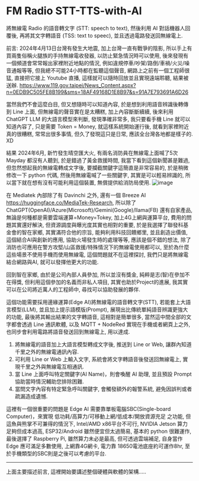 # FM Radio STT-TTS-with-AI
將無線電 Radio 的語音轉文字 (STT: speech to text), 然後利用 AI 對話機器人回覆後, 再將其文字轉語音 (TSS: text to speec), 並且透過電路發送回無線電上.

前言:
2024年4月13日台灣有發生大地震, 加上台灣一直有戰爭的陰影, 所以手上有買兩隻俗稱火腿族的手持無線電收發器, 以防止緊急情況時可以使用, 後來發現有一個頻道會常常報出家裡附近地點的情況, 例如違規停車/吵架/路倒/車禍/火災/噪音通報等等, 但我總不可能24小時都在監聽這個聲音, 網路上之前有一個工程師很猛, 直接把它接上 Youtube 直播, 這樣就可以隨時回放並且實現遠端聆聽, 結果被送辦.
https://www.119.gov.taipei/News_Content.aspx?n=0EDB9C505FE8B199&sms=18AF49168D1E8B97&s=91A7E793691A6D26

當然我們不會這麼白目, 但又想隨時可以知道內容, 於是想到利用語音辨識後轉傳到 Line 上面, 但無線電的聲音實在是太糟糕, 加上內容斷斷續續, 後來利用 ChatGPT LLM 的大語言模型來判斷, 發現準確非常多, 我只要看手機 Line 就可以知道內容了, 只是需要 Token = Money, 就這樣系統開始運行後, 就看到家裡附近真的很糟糕, 常常出很多事情, 但久了發現這只是日常, 應該全台灣各地都是樣子的. XD

結果 2024年6月, 新竹發生晴空匯大火, 有兩名消防員在無線電上面喊了5次 Mayday 都沒有人聽到, 於是錯過了黃金救援時間, 我當下看到這個新聞甚是難過, 但忽然想起我的無線電轉成文字後, 要攔截關鍵字這簡直是非常容易的, 於是稍微修改一下 python 代碼, 然後用無線電喊了一些關鍵字, 其實是可以輕易辨識的, 所以當下就在想有沒有可能利用這個裝置, 無償提供給消防局使用.
![image](https://github.com/user-attachments/assets/728e6471-6475-409f-bfaf-7f53ef31a1d8)

在 Mediatek 內部除了有 Davinchi 之外, 還有一個 Breeze AI https://huggingface.co/MediaTek-Research, 所以除了 ChatGPT(OpenAI)/Azure(Microsoft)/Gemini(Google)/llama(FB) 還有自家產品, 無論是何種都是需要雲端運算=Money=Tokey, 加上4G上網與運算平台, 費用的問題其實還好解決, 但資源調度與曝光度其實也相對的重要, 於是我選擇了聯發科基金會的智在家鄉, 其實滿符合他的宗旨, 能夠利用科技回饋鄉里, 並且創造出價值, 這個結合AI與創新的應用, 協助火場發生時的處理等等, 應該是個不錯的想法, 除了消防也可應用在警方攻堅/山區救援/特殊情況下的無線電使用都可以, 至於為什麼這些場景不使用手機而使用無線電, 這個問題就不在這裡探討, 我們只是將無線電結合網路與AI, 就可以發揮他更大的功能.

回到智在家鄉, 由於是公司內部人員參加, 所以並沒有獎金, 純粹是志(智)在參加不在得獎, 但利用這個參加的名義而非私人項目, 其實也助於Project的進展, 我其實可以在公司將近萬人的工程師中, 尋找可以協助發展的夥伴.

這個功能需要採用邊緣運算(Edge AI)將無線電的語音轉文字(STT), 若能套上大語言模型(LLM), 並且加上提示語模版(Prompt), 展現出比傳統單純語音辨識更強大的功能, 最後將其輸出結果的文字轉語音, 這相對是簡單很多, 當然這中間全部的文字都會透過 Line 通訊軟體, 以及 MQTT + NodeRed 實現在手機或者網頁上之外, 也同步會利用電路將語音發送回到無線電上, 用以達成.
1. 將無線電的語音加上大語言模型轉成文字後, 推送到 Line or Web, 讓群內知道千里之外的無線電通訊內容.
2. 可利用 Line or Web 上輸入文字, 系統會將文字轉語音後發送回無線電上, 實現千里之外與無線電互相通訊.
3. 當 Line 上面呼叫特定關鍵字(AI Name)，則會喚醒 AI 助理, 並且預設 Prompt 協助當時情況輔助您排除困難.
4. 當問文字內容有特定緊急呼叫關鍵字, 會觸發額外的報警系統, 避免因誤判或者疏漏造成遺憾.

這裡有一個很重要的問題是 Edge AI 需要靠單板電腦SBC(Single-board Computer)，來實現 低功耗/高算力/可移動上網/低成本/開放資源充足 之功能, 但這魚與熊掌不可兼得的情況下, Intel/AMD x86平台不可行, NVIDIA Jetson 算力足夠但成本過高, ESP32/Android 雖然便宜但太過簡易, 基本的 python 很難運作, 最後選擇了 Raspberry Pi, 雖然算力未必是最高, 但可透過雲端補足, 自身當作 Edge 應可滿足多數使用, 上網靠4G網卡, 電力靠 18650電池底座約可運作8hr, 至於手機類型的SBC則是之後可以考慮的平台.

--------------------------
上面主要描述前言, 這裡開始要講述整個硬體與軟體的架構.....



